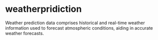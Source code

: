 # weatherpridiction
Weather prediction data comprises historical and real-time weather information used to forecast atmospheric conditions, aiding in accurate weather forecasts.
